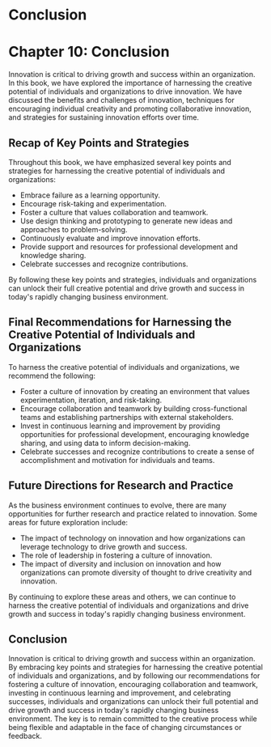 # Conclusion

Chapter 10: Conclusion
======================

Innovation is critical to driving growth and success within an organization. In this book, we have explored the importance of harnessing the creative potential of individuals and organizations to drive innovation. We have discussed the benefits and challenges of innovation, techniques for encouraging individual creativity and promoting collaborative innovation, and strategies for sustaining innovation efforts over time.

Recap of Key Points and Strategies
----------------------------------

Throughout this book, we have emphasized several key points and strategies for harnessing the creative potential of individuals and organizations:

* Embrace failure as a learning opportunity.
* Encourage risk-taking and experimentation.
* Foster a culture that values collaboration and teamwork.
* Use design thinking and prototyping to generate new ideas and approaches to problem-solving.
* Continuously evaluate and improve innovation efforts.
* Provide support and resources for professional development and knowledge sharing.
* Celebrate successes and recognize contributions.

By following these key points and strategies, individuals and organizations can unlock their full creative potential and drive growth and success in today's rapidly changing business environment.

Final Recommendations for Harnessing the Creative Potential of Individuals and Organizations
--------------------------------------------------------------------------------------------

To harness the creative potential of individuals and organizations, we recommend the following:

* Foster a culture of innovation by creating an environment that values experimentation, iteration, and risk-taking.
* Encourage collaboration and teamwork by building cross-functional teams and establishing partnerships with external stakeholders.
* Invest in continuous learning and improvement by providing opportunities for professional development, encouraging knowledge sharing, and using data to inform decision-making.
* Celebrate successes and recognize contributions to create a sense of accomplishment and motivation for individuals and teams.

Future Directions for Research and Practice
-------------------------------------------

As the business environment continues to evolve, there are many opportunities for further research and practice related to innovation. Some areas for future exploration include:

* The impact of technology on innovation and how organizations can leverage technology to drive growth and success.
* The role of leadership in fostering a culture of innovation.
* The impact of diversity and inclusion on innovation and how organizations can promote diversity of thought to drive creativity and innovation.

By continuing to explore these areas and others, we can continue to harness the creative potential of individuals and organizations and drive growth and success in today's rapidly changing business environment.

Conclusion
----------

Innovation is critical to driving growth and success within an organization. By embracing key points and strategies for harnessing the creative potential of individuals and organizations, and by following our recommendations for fostering a culture of innovation, encouraging collaboration and teamwork, investing in continuous learning and improvement, and celebrating successes, individuals and organizations can unlock their full potential and drive growth and success in today's rapidly changing business environment. The key is to remain committed to the creative process while being flexible and adaptable in the face of changing circumstances or feedback.